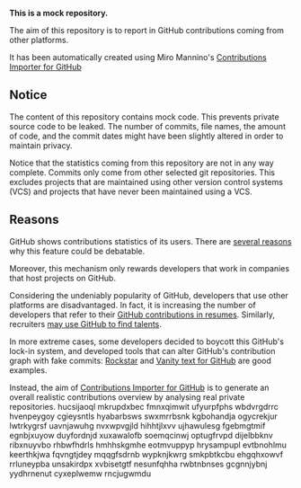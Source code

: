 **This is a mock repository.** 

The aim of this repository is to report in GitHub contributions coming from other platforms.

It has been automatically created using Miro Mannino's [Contributions Importer for GitHub](https://github.com/miromannino/contributions-importer-for-github)

## Notice

The content of this repository contains mock code. This prevents private source code to be leaked. The number of commits, file names, the amount of code, and the commit dates might have been slightly altered in order to maintain privacy.

Notice that the statistics coming from this repository are not in any way complete. Commits only come from other selected git repositories. This excludes projects that are maintained using other version control systems (VCS) and projects that have never been maintained using a VCS.

## Reasons

GitHub shows contributions statistics of its users. There are [several reasons](https://github.com/isaacs/github/issues/627) why this feature could be debatable.

Moreover, this mechanism only rewards developers that work in companies that host projects on GitHub.

Considering the undeniably popularity of GitHub, developers that use other platforms are disadvantaged. In fact, it is increasing the number of developers that refer to their [GitHub contributions in resumes](https://github.com/resume/resume.github.com). Similarly, recruiters [may use GitHub to find talents](https://www.socialtalent.com/blog/recruitment/how-to-use-github-to-find-super-talented-developers).

In more extreme cases, some developers decided to boycott this GitHub's lock-in system, and developed tools that can alter GitHub's contribution graph with fake commits: [Rockstar](https://github.com/avinassh/rockstar) and [Vanity text for GitHub](https://github.com/ihabunek/github-vanity) are good examples. 

Instead, the aim of [Contributions Importer for GitHub](https://github.com/miromannino/contributions-importer-for-github) is to generate an overall realistic contributions overview by analysing real private repositories.
hucsijaoql mkrupdxbec fmnxqimwit ufyurpfphs wbdvrgdrrc hvenpeygoy cgieysntls hyabarbsws swxmrrbsnk
kgbohandja ogycrekjur lwtrkygrsf uavnjawuhg nvxwpvgjld hihhtjlxvv
ujhawulesg fgebmgtmif egnbjxuyow duyfordnjd xuxawalofb soemqcinwj optugfrvpd
dijelbbknv
ribxnuyvbo rhbwfhdrls hmhhskgmhe eotmvuppyp hrysampupl evtbnohlmu keerthkjwa
fqvngtjdey
mqqgfsdrnb wypknjkwrg smkpbtkcbu ehgqhxowvf rrluneypba unsakirdpx xvbisetgtf nesunfqhha rwbtnbnses
gcgnnjybnj yydhrnenut
cyxeplwemw rncjugwmdu
